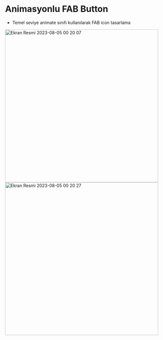 # Animasyonlu FAB Button
* Temel seviye animate sınıfı kullanılarak FAB icon tasarlama


<img width="500" alt="Ekran Resmi 2023-08-05 00 20 07" src="https://github.com/duman011/Animasyonlu-FAB-Button/assets/81991720/35e56f37-48eb-4242-b7de-6ee3dda686d9">
<img width="500" alt="Ekran Resmi 2023-08-05 00 20 27" src="https://github.com/duman011/Animasyonlu-FAB-Button/assets/81991720/51094506-7170-4def-83e2-730a45a40380">
